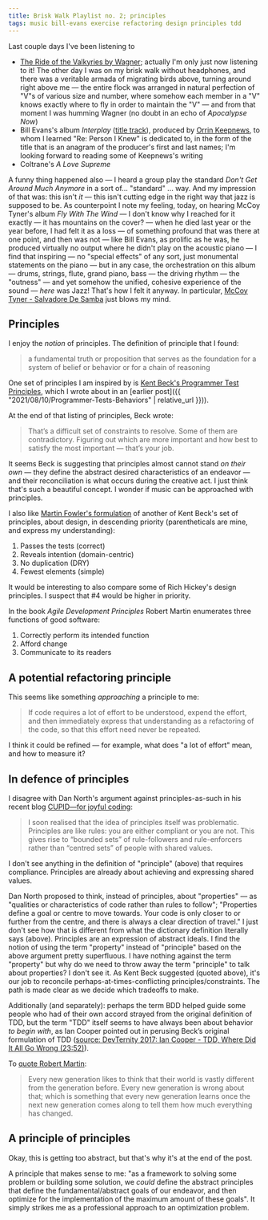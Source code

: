 ```yaml
---
title: Brisk Walk Playlist no. 2; principles
tags: music bill-evans exercise refactoring design principles tdd
---
```


Last couple days I've been listening to

- [The Ride of the Valkyries by Wagner](https://www.youtube.com/watch?v=OlQ6P6MxZ0k); actually I'm only just now listening to it! The other day I was on my brisk walk without headphones, and there was a veritable armada of migrating birds above, turning around right above me — the entire flock was arranged in natural perfection of "V"s of various size and number, where somehow each member in a "V" knows exactly where to fly in order to maintain the "V" — and from that moment I was humming Wagner (no doubt in an echo of _Apocalypse Now_)
- Bill Evans's album _Interplay_ ([title track](https://www.youtube.com/watch?v=wFrJxNICfcg)), produced by [Orrin Keepnews](https://en.wikipedia.org/wiki/Orrin_Keepnews), to whom I learned "Re: Person I Knew" is dedicated to, in the form of the title that is an anagram of the producer's first and last names; I'm looking forward to reading some of Keepnews's writing
- Coltrane's _A Love Supreme_

A funny thing happened also — I heard a group play the standard _Don't Get Around Much Anymore_ in a sort of... "standard" ... way. And my impression of that was: this isn't _it_ — this isn't cutting edge in the right way that jazz is supposed to be. As counterpoint I note my feeling, today, on hearing McCoy Tyner's album _Fly With The Wind_ — I don't know why I reached for it exactly — it has mountains on the cover? — when he died last year or the year before, I had felt it as a loss — of something profound that was there at one point, and then was not — like Bill Evans, as prolific as he was, he produced virtually no output where he didn't play on the acoustic piano — I find that inspiring — no "special effects" of any sort, just monumental statements on the piano — but in any case, the orchestration on this album — drums, strings, flute, grand piano, bass — the driving rhythm — the "outness" — and yet somehow the unified, cohesive experience of the sound — _here_ was Jazz! That's how I felt it anyway. In particular, [McCoy Tyner - Salvadore De Samba](https://www.youtube.com/watch?v=0vBiWKIyseY) just blows my mind.

## Principles

I enjoy the _notion_ of principles. The definition of principle that I found:

> a fundamental truth or proposition that serves as the foundation for a system of belief or behavior or for a chain of reasoning

One set of principles I am inspired by is [Kent Beck's Programmer Test Principles](https://medium.com/@kentbeck_7670/programmer-test-principles-d01c064d7934), which I wrote about in an [earlier post]({{ "2021/08/10/Programmer-Tests-Behaviors" | relative_url }})).

At the end of that listing of principles, Beck wrote:

> That’s a difficult set of constraints to resolve. Some of them are contradictory. Figuring out which are more important and how best to satisfy the most important — that’s your job.

It seems Beck is suggesting that principles almost cannot stand _on their own_ — they define the abstract desired characteristics of an endeavor — and their reconciliation is what occurs during the creative act. I just think that's such a beautiful concept. I wonder if music can be approached with principles.

I also like [Martin Fowler's formulation](https://martinfowler.com/bliki/BeckDesignRules.html) of another of Kent Beck's set of principles, about design, in descending priority (parentheticals are mine, and express my understanding):

1. Passes the tests (correct)
2. Reveals intention (domain-centric)
3. No duplication (DRY)
4. Fewest elements (simple)

It would be interesting to also compare some of Rich Hickey's design principles. I suspect that #4 would be higher in priority.

In the book _Agile Development Principles_ Robert Martin enumerates three functions of good software:

1. Correctly perform its intended function
2. Afford change
3. Communicate to its readers

## A potential refactoring principle

This seems like something _approaching_ a principle to me:

> If code requires a lot of effort to be understood, expend the effort, and then immediately express that understanding as a refactoring of the code, so that this effort need never be repeated.

I think it could be refined — for example, what does "a lot of effort" mean, and how to measure it?

## In defence of principles

I disagree with Dan North's argument against principles-as-such in his recent blog [CUPID—for joyful coding](https://dannorth.net/2022/02/10/cupid-for-joyful-coding/):

> I soon realised that the idea of principles itself was problematic. Principles are like rules: you are either compliant or you are not. This gives rise to “bounded sets” of rule-followers and rule-enforcers rather than “centred sets” of people with shared values.

I don't see anything in the definition of "principle" (above) that requires compliance. Principles are already about achieving and expressing shared values.

Dan North proposed to think, instead of principles, about "properties" — as "qualities or characteristics of code rather than rules to follow"; "Properties define a goal or centre to move towards. Your code is only closer to or further from the centre, and there is always a clear direction of travel." I just don't see how that is different from what the dictionary definition literally says (above). Principles are an expression of abstract ideals. I find the notion of using the term "property" instead of "principle" based on the above argument pretty superfluous. I have nothing against the term "property" but why do we need to throw away the term "principle" to talk about properties? I don't see it. As Kent Beck suggested (quoted above), it's our job to reconcile perhaps-at-times-conflicting principles/constraints. The path is made clear as we decide which tradeoffs to make.

Additionally (and separately): perhaps the term BDD helped guide some people who had of their own accord strayed from the original definition of TDD, but the term "TDD" itself seems to have always been about behavior _to begin with_, as Ian Cooper pointed out in perusing Beck’s original formulation of TDD ([source: DevTernity 2017: Ian Cooper - TDD, Where Did It All Go Wrong (23:52)](https://www.youtube.com/watch?v=EZ05e7EMOLM&t=1432s)).

To [quote Robert Martin](https://blog.cleancoder.com/uncle-bob/2020/10/18/Solid-Relevance.html):

> Every new generation likes to think that their world is vastly different from the generation before. Every new generation is wrong about that; which is something that every new generation learns once the next new generation comes along to tell them how much everything has changed. <grin>

## A principle of principles

Okay, this is getting too abstract, but that's why it's at the end of the post.

A principle that makes sense to me: "as a framework to solving some problem or building some solution, we _could_ define the abstract principles that define the fundamental/abstract goals of our endeavor, and then optimize for the implementation of the maximum amount of these goals". It simply strikes me as a professional approach to an optimization problem.
